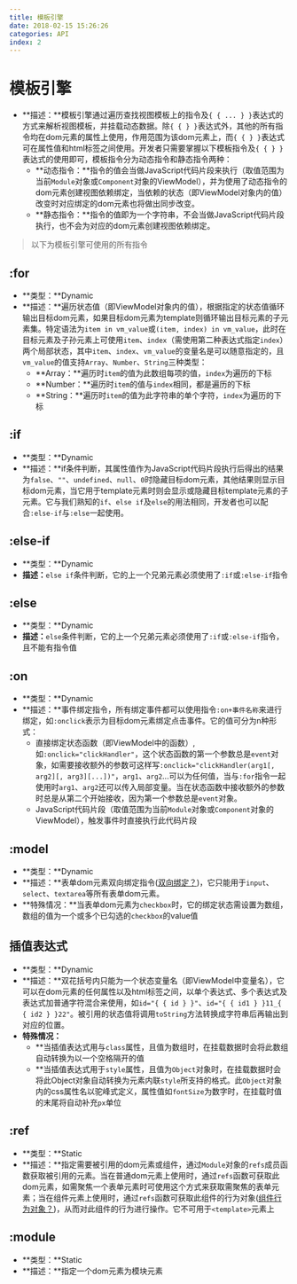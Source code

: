 ```yaml
---
title: 模板引擎
date: 2018-02-15 15:26:26
categories: API
index: 2
---
```

# 模板引擎
- **描述：**模板引擎通过遍历查找视图模板上的指令及`{ { ... } }`表达式的方式来解析视图模板，并挂载动态数据。除`{ { } }`表达式外，其他的所有指令均在dom元素的属性上使用，作用范围为该dom元素上，而`{ { } }`表达式可在属性值和html标签之间使用。开发者只需要掌握以下模板指令及`{ { } }`表达式的使用即可，模板指令分为动态指令和静态指令两种：
    - **动态指令：**指令的值会当做JavaScript代码片段来执行（取值范围为当前`Module`对象或`Component`对象的ViewModel），并为使用了动态指令的dom元素创建视图依赖绑定，当依赖的状态（即ViewModel对象内的值）改变时对应绑定的dom元素也将做出同步改变。
    - **静态指令：**指令的值即为一个字符串，不会当做JavaScript代码片段执行，也不会为对应的dom元素创建视图依赖绑定。

> 以下为模板引擎可使用的所有指令

## :for
- **类型：**Dynamic
- **描述：**遍历状态值（即ViewModel对象内的值），根据指定的状态值循环输出目标dom元素，如果目标dom元素为template则循环输出目标元素的子元素集。特定语法为`item in vm_value`或`(item, index) in vm_value`，此时在目标元素及子孙元素上可使用`item`、`index`（需使用第二种表达式指定`index`）两个局部状态，其中`item`、`index`、`vm_value`的变量名是可以随意指定的，且`vm_value`的值支持`Array`、`Number`、`String`三种类型：
    - **Array：**遍历时`item`的值为此数组每项的值，`index`为遍历的下标
    - **Number：**遍历时`item`的值与`index`相同，都是遍历的下标
    - **String：**遍历时`item`的值为此字符串的单个字符，`index`为遍历的下标

## :if
- **类型：**Dynamic
- **描述：**if条件判断，其属性值作为JavaScript代码片段执行后得出的结果为`false`、`""`、`undefined`、`null`、`0`时隐藏目标dom元素，其他结果则显示目标dom元素，当它用于template元素时则会显示或隐藏目标template元素的子元素。它与我们熟知的`if`、`else if`及`else`的用法相同，开发者也可以配合`:else-if`与`:else`一起使用。

## :else-if
- **类型：**Dynamic
- **描述：**`else if`条件判断，它的上一个兄弟元素必须使用了`:if`或`:else-if`指令

## :else
- **类型：**Dynamic
- **描述：**`else`条件判断，它的上一个兄弟元素必须使用了`:if`或`:else-if`指令，且不能有指令值

## :on
- **类型：**Dynamic
- **描述：**事件绑定指令，所有绑定事件都可以使用指令`:on+事件名称`来进行绑定，如`:onclick`表示为目标dom元素绑定点击事件。它的值可分为n种形式：
    - 直接绑定状态函数（即ViewModel中的函数）,如`:onclick="clickHandler"`，这个状态函数的第一个参数总是`event`对象，如需要接收额外的参数可这样写`:onclick="clickHandler(arg1[, arg2][, arg3][...])"`，`arg1`、`arg2`...可以为任何值，当与`:for`指令一起使用时`arg1`、`arg2`还可以传入局部变量。当在状态函数中接收额外的参数时总是从第二个开始接收，因为第一个参数总是`event`对象。
    - JavaScript代码片段（取值范围为当前`Module`对象或`Component`对象的ViewModel），触发事件时直接执行此代码片段

## :model
- **类型：**Dynamic
- **描述：**表单dom元素双向绑定指令([双向绑定？](#))，它只能用于`input`、`select`、`textarea`等所有表单dom元素。
- **特殊情况：**当表单dom元素为`checkbox`时，它的绑定状态需设置为数组，数组的值为一个或多个已勾选的`checkbox`的value值

## 插值表达式
- **类型：**Dynamic
- **描述：**双花括号内只能为一个状态变量名（即ViewModel中变量名），它可以在dom元素的任何属性以及html标签之间，以单个表达式、多个表达式及表达式加普通字符混合来使用，如`id="{ { id } }"`、`id="{ { id1 } }11_{ { id2 } }22"`。被引用的状态值将调用`toString`方法转换成字符串后再输出到对应的位置。
- **特殊情况：**
    - **当插值表达式用与`class`属性，且值为数组时，在挂载数据时会将此数组自动转换为以一个空格隔开的值
    - **当插值表达式用于`style`属性，且值为`Object`对象时，在挂载数据时会将此Object对象自动转换为元素内联`style`所支持的格式。此`Object`对象内的css属性名以驼峰式定义，属性值如`fontSize`为数字时，在挂载时值的末尾将自动补充`px`单位

## :ref
- **类型：**Static
- **描述：**指定需要被引用的dom元素或组件，通过`Module`对象的`refs`成员函数获取被引用的元素。当在普通dom元素上使用时，通过`refs`函数可获取此dom元素，如需聚焦一个表单元素时可使用这个方式来获取需聚焦的表单元素；当在组件元素上使用时，通过`refs`函数可获取此组件的行为对象([组件行为对象？](#))，从而对此组件的行为进行操作。它不可用于`<template>`元素上

## :module
- **类型：**Static
- **描述：**指定一个dom元素为模块元素